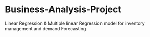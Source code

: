 # Business-Analysis-Project
Linear Regression &amp; Multiple linear Regression model for inventory management and demand Forecasting 
